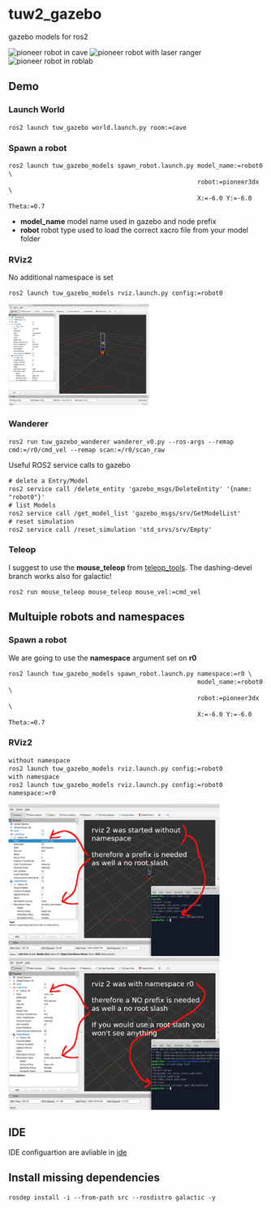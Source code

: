 # tuw2_gazebo
gazebo models for ros2

<img src="tuw_gazebo/res/pioneer_in_cave.png" alt="pioneer robot in cave" height="200px" /> <img src="tuw_gazebo/res/pioneer.png" alt="pioneer robot with laser ranger" height="200px" />  <img src="tuw_gazebo/res/pioneer_in_roblab.png" alt="pioneer robot in roblab" height="200px" />

## Demo
### Launch World
```
ros2 launch tuw_gazebo world.launch.py room:=cave
```
### Spawn a robot
```
ros2 launch tuw_gazebo_models spawn_robot.launch.py model_name:=robot0 \
                                                    robot:=pioneer3dx \
                                                    X:=-6.0 Y:=-6.0 Theta:=0.7
```
* __model_name__ model name used in gazebo and node prefix
* __robot__ robot type used to load the correct xacro file from your model folder
### RViz2
No additional namespace is set
```
ros2 launch tuw_gazebo_models rviz.launch.py config:=robot0
```
<img src="tuw_gazebo/res/pioneer_in_cave_rviz2_no_namespace.png" alt="Rviz2 with pioneer robot in cave" height="200px" />

### Wanderer
```
ros2 run tuw_gazebo_wanderer wanderer_v0.py --ros-args --remap cmd:=/r0/cmd_vel --remap scan:=/r0/scan_raw
```
Useful ROS2 service calls to gazebo
```
# delete a Entry/Model
ros2 service call /delete_entity 'gazebo_msgs/DeleteEntity' '{name: "robot0"}'
# list Models
ros2 service call /get_model_list 'gazebo_msgs/srv/GetModelList' 
# reset simulation
ros2 service call /reset_simulation 'std_srvs/srv/Empty'
```
### Teleop
I suggest to use the __mouse_teleop__ from [teleop_tools](https://github.com/ros-teleop/teleop_tools/tree/dashing-devel). The dashing-devel branch works also for galactic!

```
ros2 run mouse_teleop mouse_teleop mouse_vel:=cmd_vel
```
## Multuiple robots and namespaces
### Spawn a robot
We are going to use the  __namespace__ argument set on __r0__
```
ros2 launch tuw_gazebo_models spawn_robot.launch.py namespace:=r0 \
                                                    model_name:=robot0 \
                                                    robot:=pioneer3dx \
                                                    X:=-6.0 Y:=-6.0 Theta:=0.7
```
### RViz2
```
without namespace
ros2 launch tuw_gazebo_models rviz.launch.py config:=robot0
with namespace
ros2 launch tuw_gazebo_models rviz.launch.py config:=robot0 namespace:=r0
```
<img src="tuw_gazebo/res/pioneer_in_cave_rviz2_with_namespace_v0.png" alt="Rviz2 with pioneer robot in cave" height="300px" /> <img src="tuw_gazebo/res/pioneer_in_cave_rviz2_with_namespace_v1.png" alt="Rviz2 with pioneer robot in cave" height="300px" />
## IDE
IDE configuartion are avliable in [ide](ide)

## Install missing dependencies
`rosdep install -i --from-path src --rosdistro galactic -y`
